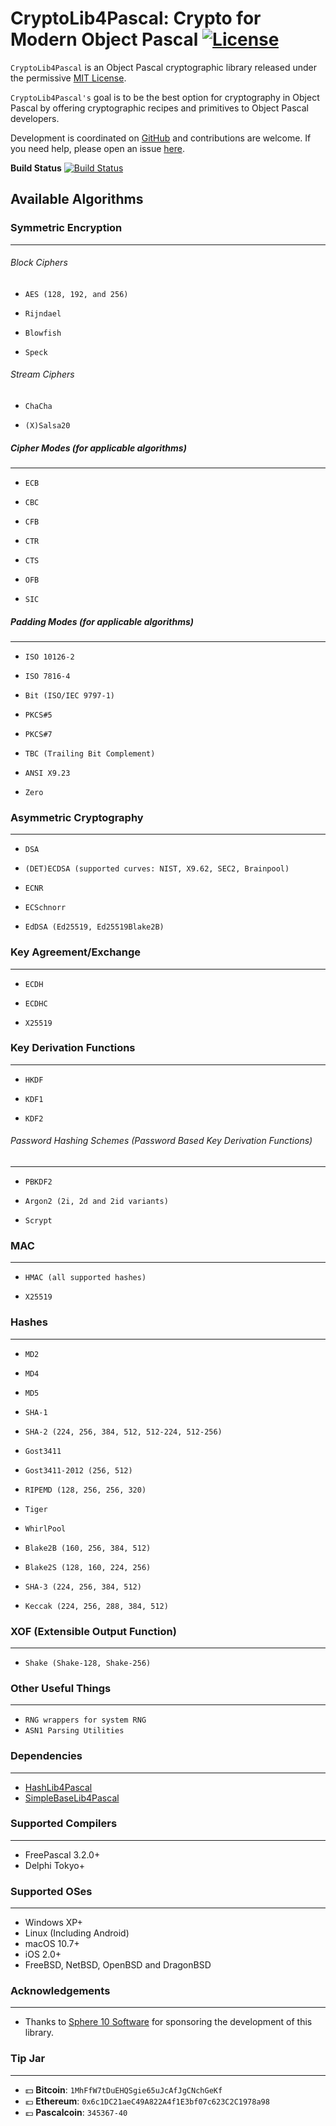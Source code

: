 CryptoLib4Pascal: Crypto for Modern Object Pascal [![License](http://img.shields.io/badge/license-MIT-green.svg)](https://github.com/Xor-el/CryptoLib4Pascal/blob/master/LICENSE)
========================================

``CryptoLib4Pascal`` is an Object Pascal cryptographic library released under the permissive [MIT License](https://github.com/Xor-el/CryptoLib4Pascal/blob/master/LICENSE). 

``CryptoLib4Pascal's`` goal is to be the best option for cryptography in Object Pascal by offering cryptographic recipes and primitives to Object Pascal developers.

Development is coordinated on [GitHub](https://github.com/Xor-el/CryptoLib4Pascal) and contributions are welcome. If you need help, please open an issue [here](https://github.com/Xor-el/CryptoLib4Pascal/issues).


**Build Status**
[![Build Status](https://travis-ci.org/Xor-el/CryptoLib4Pascal.svg?branch=master)](https://travis-ci.org/Xor-el/CryptoLib4Pascal)

Available Algorithms
----------------------------------------

 ### Symmetric Encryption
----------------------------------------
###### Block Ciphers
* `AES (128, 192, and 256)` 

* `Rijndael` 

* `Blowfish`

* `Speck`

###### Stream Ciphers
* `ChaCha`

* `(X)Salsa20` 

##### Cipher Modes (for applicable algorithms) 
----------------------------------------

* `ECB` 

* `CBC` 

* `CFB` 

* `CTR` 

* `CTS` 

* `OFB` 

* `SIC`

##### Padding Modes (for applicable algorithms) 
----------------------------------------

* `ISO 10126-2` 

* `ISO 7816-4` 

* `Bit (ISO/IEC 9797-1)` 

* `PKCS#5` 

* `PKCS#7`
 
* `TBC (Trailing Bit Complement)` 

* `ANSI X9.23` 

* `Zero`

### Asymmetric Cryptography
----------------------------------------

* `DSA`

* `(DET)ECDSA (supported curves: NIST, X9.62, SEC2, Brainpool)`

* `ECNR`

* `ECSchnorr`
 
* `EdDSA (Ed25519, Ed25519Blake2B)`

### Key Agreement/Exchange
----------------------------------------

* `ECDH`

* `ECDHC`
 
* `X25519` 

### Key Derivation Functions
----------------------------------------

* `HKDF` 
 
* `KDF1`

* `KDF2`

###### Password Hashing Schemes (Password Based Key Derivation Functions)
----------------------------------------

* `PBKDF2`
 
* `Argon2 (2i, 2d and 2id variants)`

* `Scrypt`

### MAC
----------------------------------------

* `HMAC (all supported hashes)`
 
* `X25519` 

### Hashes
----------------------------------------

 * `MD2`

 * `MD4`

 * `MD5`

 * `SHA-1`

 * `SHA-2 (224, 256, 384, 512, 512-224, 512-256)`

 * `Gost3411`

 * `Gost3411-2012 (256, 512)`

 * `RIPEMD (128, 256, 256, 320)`

 * `Tiger`

 * `WhirlPool`

 * `Blake2B (160, 256, 384, 512)`
 
 * `Blake2S (128, 160, 224, 256)`

 * `SHA-3 (224, 256, 384, 512)`
 
 * `Keccak (224, 256, 288, 384, 512)`

### XOF (Extensible Output Function)
----------------------------------------

* `Shake (Shake-128, Shake-256)`

### Other Useful Things
----------------------------------------

* `RNG wrappers for system RNG`
* `ASN1 Parsing Utilities`

### Dependencies
----------------------------------------

* [HashLib4Pascal](https://github.com/Xor-el/HashLib4Pascal)
* [SimpleBaseLib4Pascal](https://github.com/Xor-el/SimpleBaseLib4Pascal)

### Supported Compilers
----------------------------------------

* FreePascal 3.2.0+
* Delphi Tokyo+

### Supported OSes
----------------------------------------

* Windows XP+
* Linux (Including Android)
* macOS 10.7+
* iOS 2.0+
* FreeBSD, NetBSD, OpenBSD and DragonBSD

### Acknowledgements
----------------------------------------

* Thanks to [Sphere 10 Software](http://www.sphere10.com/) for sponsoring the development of this library.

### Tip Jar
----------------------------------------

* :dollar: **Bitcoin**: `1MhFfW7tDuEHQSgie65uJcAfJgCNchGeKf`
* :euro: **Ethereum**: `0x6c1DC21aeC49A822A4f1E3bf07c623C2C1978a98`
* :pound: **Pascalcoin**: `345367-40`
